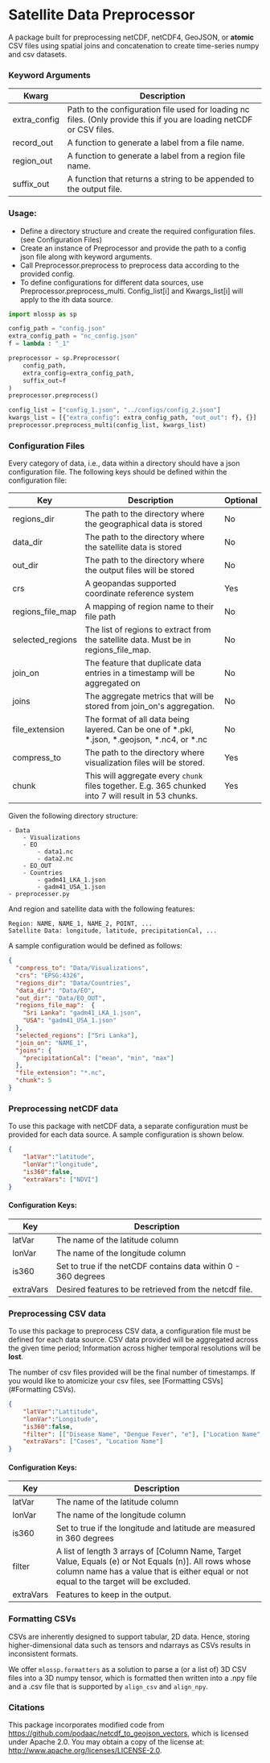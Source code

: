 # Satellite Data Preprocessor

A package built for preprocessing netCDF, netCDF4, GeoJSON, or **atomic** CSV files using spatial joins and concatenation to create time-series numpy and csv datasets.

### Keyword Arguments

| Kwarg        | Description                                                                                                          |
|--------------|----------------------------------------------------------------------------------------------------------------------|
| extra_config | Path to the configuration file used for loading nc files. (Only provide this if you are loading netCDF or CSV files. |
| record_out   | A function to generate a label from a file name.                                                                     |
| region_out   | A function to generate a label from a region file name.                                                              |
| suffix_out   | A function that returns a string to be appended to the output file.                                                  |

### Usage:
* Define a directory structure and create the required configuration files. (see Configuration Files)
* Create an instance of Preprocessor and provide the path to a config json file along with keyword arguments.
* Call Preprocessor.preprocess to preprocess data according to the provided config.
* To define configurations for different data sources, use Preprocessor.preprocess_multi. Config_list[i] and Kwargs_list[i] will apply to the ith data source.

```python
import mlossp as sp

config_path = "config.json"
extra_config_path = "nc_config.json"
f = lambda : "_1"

preprocessor = sp.Preprocessor(
    config_path,
    extra_config=extra_config_path,
    suffix_out=f
)
preprocessor.preprocess()

config_list = ["config_1.json", "../configs/config_2.json"]
kwargs_list = [{"extra_config": extra_config_path, "out_out": f}, {}]
preprocessor.preprocess_multi(config_list, kwargs_list)
```

### Configuration Files

Every category of data, i.e., data within a directory should have a json configuration file. The following keys should be defined within the configuration file:

| Key              | Description                                                                                             | Optional |
|------------------|---------------------------------------------------------------------------------------------------------|----------|
| regions_dir      | The path to the directory where the geographical data is stored                                         | No       |
| data_dir         | The path to the directory where the satellite data is stored                                            | No       |
| out_dir          | The path to the directory where the output files will be stored                                         | No       |
| crs              | A geopandas supported coordinate reference system                                                       | Yes      |
| regions_file_map | A mapping of region name to their file path                                                             | No       |
| selected_regions | The list of regions to extract from the satellite data. Must be in regions_file_map.                    | No       |
| join_on          | The feature that duplicate data entries in a timestamp will be aggregated on                            | No       |
| joins            | The aggregate metrics that will be stored from join_on's aggregation.                                   | No       |
| file_extension   | The format of all data being layered. Can be one of *.pkl, *.json, *.geojson, *.nc4, or *.nc            | No       |
| compress_to      | The path to the directory where visualization files will be stored.                                     | Yes      |
| chunk            | This will aggregate every ```chunk``` files together. E.g. 365 chunked into 7 will result in 53 chunks. | Yes      |

Given the following directory structure:
```text
- Data
    - Visualizations
    - EO
        - data1.nc
        - data2.nc
    - EO_OUT
    - Countries
        - gadm41_LKA_1.json
        - gadm41_USA_1.json
- preprocesser.py
```

And region and satellite data with the following features:
```text
Region: NAME, NAME_1, NAME_2, POINT, ...
Satellite Data: longitude, latitude, precipitationCal, ...
```

A sample configuration would be defined as follows:
```json
{
  "compress_to": "Data/Visualizations",
  "crs": "EPSG:4326",
  "regions_dir": "Data/Countries",
  "data_dir": "Data/EO",
  "out_dir": "Data/EO_OUT",
  "regions_file_map":  {
    "Sri Lanka": "gadm41_LKA_1.json",
    "USA": "gadm41_USA_1.json"
  },
  "selected_regions": ["Sri Lanka"],
  "join_on": "NAME_1",
  "joins": {
    "precipitationCal": ["mean", "min", "max"]
  },
  "file_extension": "*.nc",
  "chunk": 5
}
```

### Preprocessing netCDF data
To use this package with netCDF data, a separate configuration must be provided for each data source. A sample configuration is shown below.
```json
{
	"latVar":"latitude",
	"lonVar":"longitude",
	"is360":false,
	"extraVars": ["NDVI"]
}
```

#### Configuration Keys:

| Key       | Description                                                    |
|-----------|----------------------------------------------------------------|
| latVar    | The name of the latitude column                                |
| lonVar    | The name of the longitude column                               |
| is360     | Set to true if the netCDF contains data within 0 - 360 degrees |
| extraVars | Desired features to be retrieved from the netcdf file.         |

### Preprocessing CSV data
To use this package to preprocess CSV data, a configuration file must be defined for each data source.
CSV data provided will be aggregated across the given time period; Information across higher temporal resolutions will be **lost**. 

The number of csv files provided will be the final number of timestamps.
If you would like to atomicize your csv files, see [Formatting CSVs](#Formatting CSVs).

```json
{
	"latVar":"Lattitude",
	"lonVar":"Longitude",
	"is360":false,
	"filter": [["Disease Name", "Dengue Fever", "e"], ["Location Name", "SRILANKA", "n"], ["Location Name", "Kalmune", "n"]],
	"extraVars": ["Cases", "Location Name"]
}
```

#### Configuration Keys:

| Key       | Description                                                                                                                                                                                      |
|-----------|--------------------------------------------------------------------------------------------------------------------------------------------------------------------------------------------------|
| latVar    | The name of the latitude column                                                                                                                                                                  |
| lonVar    | The name of the longitude column                                                                                                                                                                 |
| is360     | Set to true if the longitude and latitude are measured in 360 degrees                                                                                                                            |
| filter    | A list of length 3 arrays of [Column Name, Target Value, Equals (e) or Not Equals (n)]. All rows whose column name has a value that is either equal or not equal to the target will be excluded. |
| extraVars | Features to keep in the output.                                                                                                                                                                  |

### Formatting CSVs
CSVs are inherently designed to support tabular, 2D data. Hence, storing higher-dimensional data such as tensors and ndarrays as CSVs results in inconsistent formats.

We offer ```mlossp.formatters``` as a solution to parse a (or a list of) 3D CSV files into a 3D numpy tensor, which is formatted then written into a .npy file and a .csv file that is supported by ```align_csv``` and ```align_npy```. 

### Citations
This package incorporates modified code from https://github.com/podaac/netcdf_to_geojson_vectors, which is licensed under Apache 2.0. You may obtain a copy of the license at: http://www.apache.org/licenses/LICENSE-2.0.